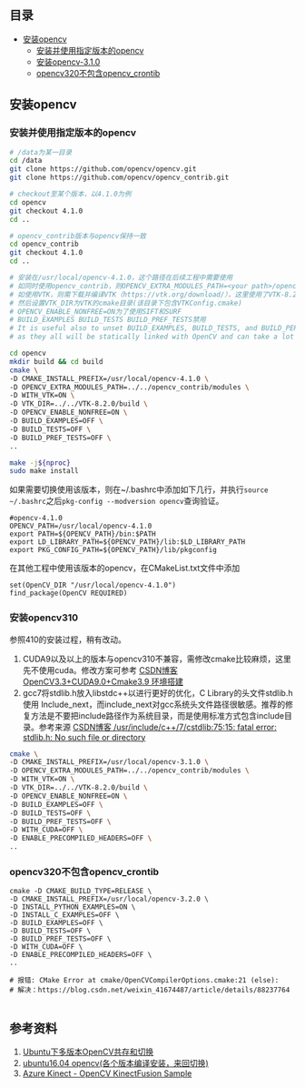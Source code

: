 ## 目录
* [安装opencv](#安装opencv)
  * [安装并使用指定版本的opencv](#安装并使用指定版本的opencv)
  * [安装opencv-3.1.0](#安装opencv310)
  * [opencv320不包含opencv_crontib](#opencv320不包含opencv_crontib)
## 安装opencv

### 安装并使用指定版本的opencv

```bash
# /data为某一目录
cd /data 
git clone https://github.com/opencv/opencv.git
git clone https://github.com/opencv/opencv_contrib.git

# checkout至某个版本，以4.1.0为例
cd opencv
git checkout 4.1.0
cd ..

# opencv_contrib版本与opencv保持一致
cd opencv_contrib
git checkout 4.1.0
cd ..

# 安装在/usr/local/opencv-4.1.0，这个路径在后续工程中需要使用
# 如同时使用opencv_contrib，则OPENCV_EXTRA_MODULES_PATH=<your path>/opencv_contrib/modules
# 如使用VTK，则需下载并编译VTK（https://vtk.org/download/），这里使用了VTK-8.2.0
# 然后设置VTK_DIR为VTK的cmake目录(该目录下包含VTKConfig.cmake)
# OPENCV_ENABLE_NONFREE=ON为了使用SIFT和SURF
# BUILD_EXAMPLES BUILD_TESTS BUILD_PREF_TESTS禁用
# It is useful also to unset BUILD_EXAMPLES, BUILD_TESTS, and BUILD_PERF_TESTS,
# as they all will be statically linked with OpenCV and can take a lot of memory.

cd opencv
mkdir build && cd build
cmake \
-D CMAKE_INSTALL_PREFIX=/usr/local/opencv-4.1.0 \
-D OPENCV_EXTRA_MODULES_PATH=../../opencv_contrib/modules \
-D WITH_VTK=ON \
-D VTK_DIR=../../VTK-8.2.0/build \
-D OPENCV_ENABLE_NONFREE=ON \
-D BUILD_EXAMPLES=OFF \
-D BUILD_TESTS=OFF \
-D BUILD_PREF_TESTS=OFF \
..

make -j${nproc}
sudo make install
```

如果需要切换使用该版本，则在~/.bashrc中添加如下几行，并执行`source ~/.bashrc`之后`pkg-config --modversion opencv`查询验证。

```vim
#opencv-4.1.0
OPENCV_PATH=/usr/local/opencv-4.1.0
export PATH=${OPENCV_PATH}/bin:$PATH
export LD_LIBRARY_PATH=${OPENCV_PATH}/lib:$LD_LIBRARY_PATH 
export PKG_CONFIG_PATH=${OPENCV_PATH}/lib/pkgconfig
```

在其他工程中使用该版本的opencv，在CMakeList.txt文件中添加
```vim
set(OpenCV_DIR "/usr/local/opencv-4.1.0")
find_package(OpenCV REQUIRED)
```
### 安装opencv310
参照410的安装过程，稍有改动。  
1. CUDA9以及以上的版本与opencv310不兼容，需修改cmake比较麻烦，这里先不使用cuda。修改方案可参考
[CSDN博客 OpenCV3.3+CUDA9.0+Cmake3.9 环境搭建](https://blog.csdn.net/u014613745/article/details/78310916)
2. gcc7将stdlib.h放入libstdc++以进行更好的优化，C Library的头文件stdlib.h使用 Include_next，而include_next对gcc系统头文件路径很敏感。推荐的修复方法是不要把include路径作为系统目录，而是使用标准方式包含include目录。参考来源
[CSDN博客 /usr/include/c++/7/cstdlib:75:15: fatal error: stdlib.h: No such file or directory](https://blog.csdn.net/u010003609/article/details/100086151)

```bash
cmake \
-D CMAKE_INSTALL_PREFIX=/usr/local/opencv-3.1.0 \
-D OPENCV_EXTRA_MODULES_PATH=../../opencv_contrib/modules \
-D WITH_VTK=ON \
-D VTK_DIR=../../VTK-8.2.0/build \
-D OPENCV_ENABLE_NONFREE=ON \
-D BUILD_EXAMPLES=OFF \
-D BUILD_TESTS=OFF \
-D BUILD_PREF_TESTS=OFF \
-D WITH_CUDA=OFF \
-D ENABLE_PRECOMPILED_HEADERS=OFF \
..
```

### opencv320不包含opencv_crontib
```
cmake -D CMAKE_BUILD_TYPE=RELEASE \
-D CMAKE_INSTALL_PREFIX=/usr/local/opencv-3.2.0 \
-D INSTALL_PYTHON_EXAMPLES=ON \
-D INSTALL_C_EXAMPLES=OFF \
-D BUILD_EXAMPLES=OFF \
-D BUILD_TESTS=OFF \
-D BUILD_PREF_TESTS=OFF \
-D WITH_CUDA=OFF \
-D ENABLE_PRECOMPILED_HEADERS=OFF \
..

# 报错: CMake Error at cmake/OpenCVCompilerOptions.cmake:21 (else):
# 解决：https://blog.csdn.net/weixin_41674487/article/details/88237764


```



## 参考资料
1. [Ubuntu下多版本OpenCV共存和切换](https://blog.csdn.net/learning_tortosie/article/details/80594399?depth_1-utm_source=distribute.pc_relevant.none-task&utm_source=distribute.pc_relevant.none-task)
2. [ubuntu16.04 opencv(各个版本编译安装，来回切换)](https://blog.csdn.net/mhsszm/article/details/88558470)
3. [Azure Kinect - OpenCV KinectFusion Sample](https://github.com/microsoft/Azure-Kinect-Samples/tree/master/opencv-kinfu-samples)
